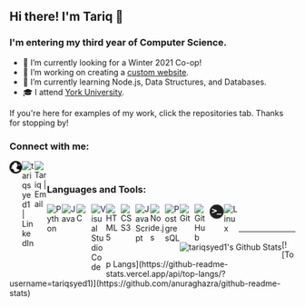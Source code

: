 ## Hi there! I'm Tariq 👋

<!-- SUMMARY:START -->
### I'm entering my third year of Computer Science.
- :office: I’m currently looking for a Winter 2021 Co-op!
- :hammer: I’m working on creating a [custom website][website].
- 🌱 I’m currently learning Node.js, Data Structures, and Databases. 
- :mortar_board: I attend [York University](https://www.yorku.ca).


If you're here for examples of my work, click the repositories tab. Thanks for stopping by!
<!-- SUMMARY:END -->

<!-- CONNECT:START -->

### Connect with me:

[<img align="left" alt="tariqsyed.me" width="22px" src="https://raw.githubusercontent.com/iconic/open-iconic/master/svg/globe.svg" />][website]
[<img align="left" alt="tariqsyed1 | LinkedIn" width="22px" src="https://cdn.jsdelivr.net/npm/simple-icons@v3/icons/linkedin.svg" />][linkedin]
[<img align="left" alt="Tariq | Email " width="22px" src="https://cdn.jsdelivr.net/npm/simple-icons@v3/icons/gmail.svg" />](mailto:hello@tariqsyed.me)

<!-- CONNECT:END -->


<!-- LANGUAGES:START -->

<br />

### Languages and Tools:
[<img align="left" alt="Python" width="26px" src="https://cdn.jsdelivr.net/npm/simple-icons@v3/icons/python.svg" />](https://python.org)
[<img align="left" alt="Java" width="26px" src="https://cdn.jsdelivr.net/npm/simple-icons@v3/icons/java.svg" />](https://java.com/en/)
[<img align="left" alt="C" width="26px" src="https://cdn.jsdelivr.net/npm/simple-icons@v3/icons/c.svg" />](https://en.wikipedia.org/wiki/C_prgramming_language)
[<img align="left" alt="Visual Studio Code" width="26px" src="https://cdn.jsdelivr.net/npm/simple-icons@v3/icons/visualstudio.svg" />](https://code.visualstudio.com/)
[<img align="left" alt="HTML5" width="26px" src="https://cdn.jsdelivr.net/npm/simple-icons@v3/icons/html5.svg" />](https://en.wikipedia.org/wiki/HTML5)
[<img align="left" alt="CSS3" width="26px" src="https://cdn.jsdelivr.net/npm/simple-icons@v3/icons/css3.svg" />](https://en.wikipedia.org/wiki/Cascading_Style_Sheets)
[<img align="left" alt="JavaScript" width="26px" src="https://cdn.jsdelivr.net/npm/simple-icons@v3/icons/javascript.svg" />](https://www.javascript.com)
[<img align="left" alt="Node.js" width="26px" src="https://cdn.jsdelivr.net/npm/simple-icons@v3/icons/node-dot-js.svg" />](https://nodejs.org)
[<img align="left" alt="PostgresQL" width="26px" src="https://cdn.jsdelivr.net/npm/simple-icons@v3/icons/postgresql.svg" />](https://www.postgresql.org/)
[<img align="left" alt="Git" width="26px" src="https://cdn.jsdelivr.net/npm/simple-icons@v3/icons/git.svg" />](https://git-scm.com/)
[<img align="left" alt="GitHub" width="26px" src="https://cdn.jsdelivr.net/npm/simple-icons@v3/icons/github.svg" />](https://github.com/)
[<img align="left" alt="Terminal" width="26px" src="https://raw.githubusercontent.com/github/explore/80688e429a7d4ef2fca1e82350fe8e3517d3494d/topics/terminal/terminal.png" />](https://en.wikipedia.org/wiki/Bash_(Unix_shell))
[<img align="left" alt="Linux" width="26px" src="https://cdn.jsdelivr.net/npm/simple-icons@v3/icons/linux.svg" />](https://www.linux.org/)

<br />
<!-- LANGUAGES:END -->
<br />

---

<img align="left" alt="tariqsyed1's Github Stats" src="https://github-readme-stats.vercel.app/api?username=tariqsyed1&show_icons=true&hide_border=true&theme=gradient" />
[![Top Langs](https://github-readme-stats.vercel.app/api/top-langs/?username=tariqsyed1)](https://github.com/anuraghazra/github-readme-stats)


[website]: https://tariqsyed.me
[instagram]: https://instagram.com/tariqsyed1
[linkedin]: https://www.linkedin.com/in/tariq-syed-5b9903193/
